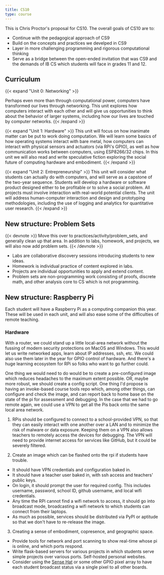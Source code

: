 ```yaml
---
title: CS10
type: course
---
```


This is Chris Proctor's proposal for CS10. The overall goals of CS10 are to:

- Continue with the pedagogical approach of CS9
- Build on the concepts and practices we develped in CS9
- Layer in more challenging programming and rigorous computational thinking
- Serve as a bridge between the open-ended invitation that was CS9 and the
  demands of IB CS which students will face in grades 11 and 12. 

## Curriculum

{{< expand "Unit 0: Networking" >}}

Perhaps even more than through computational power, computers have transformed our lives through networking. This unit explores how computers interact with each other and will give us opportunities to think about the behavior of larger systems, including how our lives are touched by computer networks. 
{{< /expand >}}

{{< expand "Unit 1: Hardware" >}}
This unit will focus on how inanimate matter can be put to work doing
computation. We will learn some basics of how operating systems interact with
bare metal, how computers can interact with physical sensors and actuators (via
RPi's GPIO), as well as how communication works between computers, using 
ESP8266/32 chips. In this unit we will also read and write speculative fiction exploring the
social future of computing hardware and embodiment. 
{{< /expand >}}

{{< expand "Unit 2: Entrepreneurship" >}}
This unit will consider what students can actually do with computers, and will
serve as a capstone of the two-year sequence. Students will develop a hardware
or software product designed either to be profitable or to solve a social
problem. All projects must involve interaction with real-world potential
clients. The unit will address human-computer interaction and design and prototyping
methodologies, including the use of logging and analytics for quantitative user
research. 
{{< /expand >}}

## New structure: Problem Sets

{{< devnote >}}
Move this over to practices/activity/problem_sets, and generally clean up that
area.
In addition to labs, homework, and projects, we will also now add problem sets.
{{< /devnote >}}

- Labs are collaborative discovery sessions introducing students to
  new ideas.
- Homework is individual practice of content explored in labs.
- Projects are individual opportunities to apply and extend content.
- Problem sets are non-programming work consisting of proofs, discrete math, and
  other analysis core to CS which is not programming. 

## New structure: Raspberry Pi

Each student will have a Raspberry Pi as a computing companion this year. These will be used in each
unit, and will also ease some of the difficulties of remote teaching. 

### Hardware

With a router, we could stand up a little local-area network without the fussing of modern security protections on MacOS and Windows. This would let us write networked apps, learn about IP addresses, ssh, etc. We could also use them later in the year for GPIO control of hardware. And there's a huge learning ecosystem for RPi so folks who want to go further could.

One thing we would need to do would be to create a pre-configured image which reduces headaches to the maximum extent possible. OR, maybe more robust, we should create a config script. One thing I'd propose is having an invoke-based course tools repo which, among other things, can configure and check the image, and can report back to home base on the state of the pi for assessment and debugging. In the case that we had to go remote again, we could use a VPN to get all the Pis back onto the same local area network.


1. RPis should be configured to connect to a school-provided VPN, so that they can easily interact with one another over a LAN and to minimize the risk of malware or data exposure. Keeping them on a VPN also allows teachers to remotely access the devices for debugging. The VPN will need to provide internet access for services like GitHub, but it could be severely filtered. 

2. Create an image which can be flashed onto the rpi if students have trouble. 
  - It should have VPN credentials and configuration baked in. 
  - It should have a teacher user baked in, with ssh access and teachers' public keys. 
  - On login, it should prompt the user for required config. This includes username, password, school ID, github username, and local wifi credentials. 
  - Any time the RPi cannot find a wifi network to access, it should go into broadcast mode, broadcasting a wifi network to which students can connect from their laptops. 
  - As much as possible, services should be distributed via PyPI or aptitude so that we don't have to re-release the image. 

3. Creating a sense of embodiment, copresence, and geographic space. 
  - Provide tools for network and port scanning to show real-time whose pi is online, and which ports respond. 
  - Write flask-based servers for various projects in which students serve simple projects over various ports. Self-hosted personal websites. 
  - Consider using the [Sense Hat](https://www.deviceplus.com/raspberry-pi/raspberry-pi-sense-hat-led/) or some other GPIO pixel array to have each student broadcast status via a single pixel to all other boards. 

